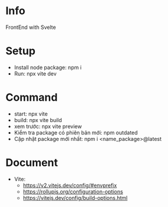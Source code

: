 
# Info
FrontEnd with Svelte

# Setup
* Install node package: npm i
* Run: npx vite dev

# Command
- start: npx vite  
- build: npx vite build  
- xem trước: npx vite preview  
- Kiểm tra package có phiên bản mới: npm outdated  
- Cập nhật package mới nhất: npm i <name_package>@latest  

# Document

- Vite:
	- https://v2.vitejs.dev/config/#envprefix
	- https://rollupjs.org/configuration-options
	- https://vitejs.dev/config/build-options.html
